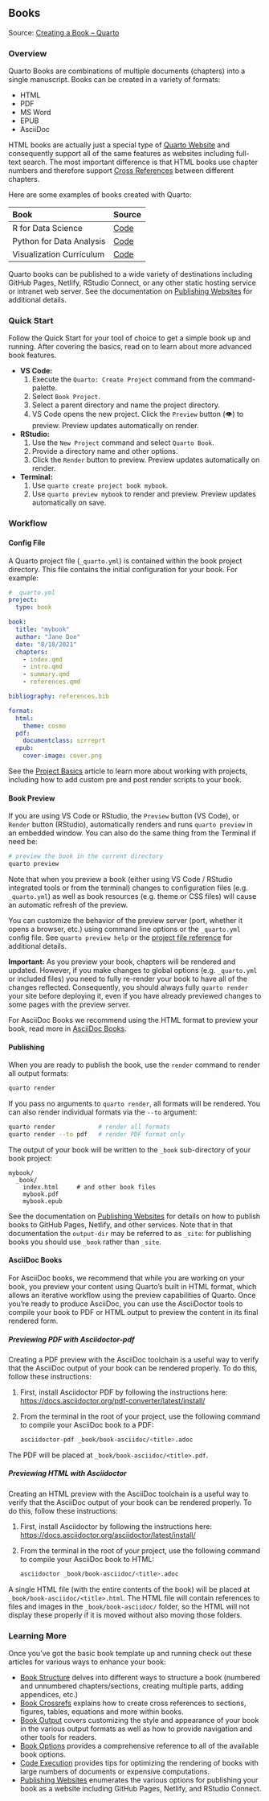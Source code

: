 ## Books

Source: [Creating a Book – Quarto](https://quarto.org/docs/books/index.html)

### Overview

Quarto Books are combinations of multiple documents (chapters) into a single manuscript. Books can be created in a variety of formats:

*   HTML
*   PDF
*   MS Word
*   EPUB
*   AsciiDoc

HTML books are actually just a special type of [Quarto Website](https://quarto.org/docs/websites/) and consequently support all of the same features as websites including full-text search. The most important difference is that HTML books use chapter numbers and therefore support [Cross References](https://quarto.org/docs/authoring/cross-references.html) between different chapters.

Here are some examples of books created with Quarto:

| Book                      | Source                                                              |
| :------------------------ | :------------------------------------------------------------------ |
| R for Data Science        | [Code](https://github.com/hadley/r4ds/)                             |
| Python for Data Analysis  | [Code](https://github.com/wesm/pydata-book/)                        |
| Visualization Curriculum | [Code](https://github.com/datavizs23/datavizs23.github.io)          |

Quarto books can be published to a wide variety of destinations including GitHub Pages, Netlify, RStudio Connect, or any other static hosting service or intranet web server. See the documentation on [Publishing Websites](https://quarto.org/docs/websites/publishing/) for additional details.

### Quick Start

Follow the Quick Start for your tool of choice to get a simple book up and running. After covering the basics, read on to learn about more advanced book features.

*   **VS Code:**
    1.  Execute the `Quarto: Create Project` command from the command-palette.
    2.  Select `Book Project`.
    3.  Select a parent directory and name the project directory.
    4.  VS Code opens the new project. Click the `Preview` button (👁️) to preview. Preview updates automatically on render.
*   **RStudio:**
    1.  Use the `New Project` command and select `Quarto Book`.
    2.  Provide a directory name and other options.
    3.  Click the `Render` button to preview. Preview updates automatically on render.
*   **Terminal:**
    1.  Use `quarto create project book mybook`.
    2.  Use `quarto preview mybook` to render and preview. Preview updates automatically on save.

### Workflow

#### Config File

A Quarto project file (`_quarto.yml`) is contained within the book project directory. This file contains the initial configuration for your book. For example:

```yaml
# _quarto.yml
project:
  type: book

book:
  title: "mybook"
  author: "Jane Doe"
  date: "8/18/2021"
  chapters:
    - index.qmd
    - intro.qmd
    - summary.qmd
    - references.qmd

bibliography: references.bib

format:
  html:
    theme: cosmo
  pdf:
    documentclass: scrreprt
  epub:
    cover-image: cover.png
```

See the [Project Basics](https://quarto.org/docs/projects/quarto-projects.html) article to learn more about working with projects, including how to add custom pre and post render scripts to your book.

#### Book Preview

If you are using VS Code or RStudio, the `Preview` button (VS Code), or `Render` button (RStudio), automatically renders and runs `quarto preview` in an embedded window. You can also do the same thing from the Terminal if need be:

```bash
# preview the book in the current directory
quarto preview
```

Note that when you preview a book (either using VS Code / RStudio integrated tools or from the terminal) changes to configuration files (e.g. `_quarto.yml`) as well as book resources (e.g. theme or CSS files) will cause an automatic refresh of the preview.

You can customize the behavior of the preview server (port, whether it opens a browser, etc.) using command line options or the `_quarto.yml` config file. See `quarto preview help` or the [project file reference](https://quarto.org/docs/reference/projects/options.html#preview) for additional details.

**Important:** As you preview your book, chapters will be rendered and updated. However, if you make changes to global options (e.g. `_quarto.yml` or included files) you need to fully re-render your book to have all of the changes reflected. Consequently, you should always fully `quarto render` your site before deploying it, even if you have already previewed changes to some pages with the preview server.

For AsciiDoc Books we recommend using the HTML format to preview your book, read more in [AsciiDoc Books](#asciidoc-books).

#### Publishing

When you are ready to publish the book, use the `render` command to render all output formats:

```bash
quarto render
```

If you pass no arguments to `quarto render`, all formats will be rendered. You can also render individual formats via the `--to` argument:

```bash
quarto render            # render all formats
quarto render --to pdf   # render PDF format only
```

The output of your book will be written to the `_book` sub-directory of your book project:

```
mybook/
  _book/
    index.html     # and other book files
    mybook.pdf
    mybook.epub
```

See the documentation on [Publishing Websites](https://quarto.org/docs/websites/publishing/) for details on how to publish books to GitHub Pages, Netlify, and other services. Note that in that documentation the `output-dir` may be referred to as `_site`: for publishing books you should use `_book` rather than `_site`.

#### AsciiDoc Books

For AsciiDoc books, we recommend that while you are working on your book, you preview your content using Quarto’s built in HTML format, which allows an iterative workflow using the preview capabilities of Quarto. Once you’re ready to produce AsciiDoc, you can use the AsciiDoctor tools to compile your book to PDF or HTML output to preview the content in its final rendered form.

##### Previewing PDF with Asciidoctor-pdf

Creating a PDF preview with the AsciiDoc toolchain is a useful way to verify that the AsciiDoc output of your book can be rendered properly. To do this, follow these instructions:

1.  First, install Asciidoctor PDF by following the instructions here: <https://docs.asciidoctor.org/pdf-converter/latest/install/>
2.  From the terminal in the root of your project, use the following command to compile your AsciiDoc book to a PDF:

    ```bash
    asciidoctor-pdf _book/book-asciidoc/<title>.adoc
    ```

The PDF will be placed at `_book/book-asciidoc/<title>.pdf`.

##### Previewing HTML with Asciidoctor

Creating an HTML preview with the AsciiDoc toolchain is a useful way to verify that the AsciiDoc output of your book can be rendered properly. To do this, follow these instructions:

1.  First, install Asciidoctor by following the instructions here: <https://docs.asciidoctor.org/asciidoctor/latest/install/>
2.  From the terminal in the root of your project, use the following command to compile your AsciiDoc book to HTML:

    ```bash
    asciidoctor _book/book-asciidoc/<title>.adoc
    ```

A single HTML file (with the entire contents of the book) will be placed at `_book/book-asciidoc/<title>.html`. The HTML file will contain references to files and images in the `_book/book-asciidoc/` folder, so the HTML will not display these properly if it is moved without also moving those folders.

### Learning More

Once you’ve got the basic book template up and running check out these articles for various ways to enhance your book:

*   [Book Structure](https://quarto.org/docs/books/book-structure.html) delves into different ways to structure a book (numbered and unnumbered chapters/sections, creating multiple parts, adding appendices, etc.)
*   [Book Crossrefs](https://quarto.org/docs/books/book-crossrefs.html) explains how to create cross references to sections, figures, tables, equations and more within books.
*   [Book Output](https://quarto.org/docs/books/book-output.html) covers customizing the style and appearance of your book in the various output formats as well as how to provide navigation and other tools for readers.
*   [Book Options](https://quarto.org/docs/reference/projects/books.html) provides a comprehensive reference to all of the available book options.
*   [Code Execution](https://quarto.org/docs/projects/code-execution.html) provides tips for optimizing the rendering of books with large numbers of documents or expensive computations.
*   [Publishing Websites](https://quarto.org/docs/websites/publishing/) enumerates the various options for publishing your book as a website including GitHub Pages, Netlify, and RStudio Connect.


